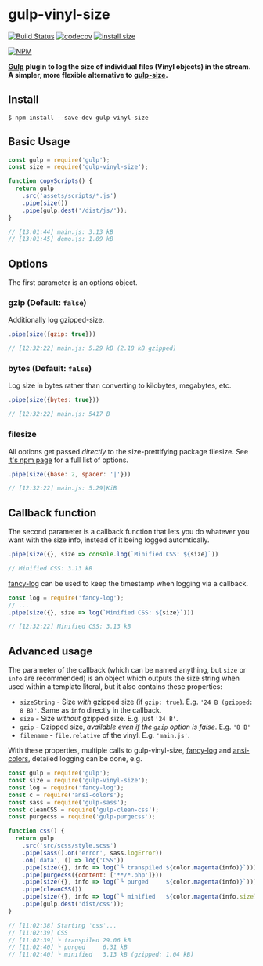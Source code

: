 # gulp-vinyl-size

[![Build Status](https://travis-ci.com/burntcustard/gulp-vinyl-size.svg?branch=master)](https://travis-ci.com/burntcustard/gulp-vinyl-size)
[![codecov](https://codecov.io/gh/burntcustard/gulp-vinyl-size/branch/master/graph/badge.svg)](https://codecov.io/gh/burntcustard/gulp-vinyl-size)
[![install size](https://packagephobia.com/badge?p=gulp-vinyl-size)](https://packagephobia.com/result?p=gulp-vinyl-size)

[![NPM](https://nodei.co/npm/gulp-vinyl-size.png?compact=true)](https://nodei.co/npm/gulp-vinyl-size/)

__[Gulp](https://www.npmjs.com/package/gulp) plugin to log the size of individual files (Vinyl objects) in the stream. A simpler, more flexible alternative to [gulp-size](https://www.npmjs.com/package/gulp-size).__

## Install

`$ npm install --save-dev gulp-vinyl-size`

## Basic Usage

```js
const gulp = require('gulp');
const size = require('gulp-vinyl-size');

function copyScripts() {
  return gulp
    .src('assets/scripts/*.js')
    .pipe(size())
    .pipe(gulp.dest('/dist/js/'));
}

// [13:01:44] main.js: 3.13 kB
// [13:01:45] demo.js: 1.09 kB
```

## Options

The first parameter is an options object.

### gzip (Default: `false`)

Additionally log gzipped-size.

```js
.pipe(size({gzip: true}))

// [12:32:22] main.js: 5.29 kB (2.18 kB gzipped)
```

### bytes (Default: `false`)

Log size in bytes rather than converting to kilobytes, megabytes, etc.

```js
.pipe(size({bytes: true}))

// [12:32:22] main.js: 5417 B
```

### filesize

All options get passed _directly_ to the size-prettifying package filesize. See [it's npm page](https://www.npmjs.com/package/filesize) for a full list of options.

```js
.pipe(size({base: 2, spacer: '|'}))

// [12:32:22] main.js: 5.29|KiB
```

## Callback function

The second parameter is a callback function that lets you do whatever you want with the size info, instead of it being logged automtically.

```js
.pipe(size({}, size => console.log(`Minified CSS: ${size}`))

// Minified CSS: 3.13 kB
```

[fancy-log](https://www.npmjs.com/package/fancy-log) can be used to keep the timestamp when logging via a callback.

```js
const log = require('fancy-log');
// ...
.pipe(size({}, size => log(`Minified CSS: ${size}`)))

// [12:32:22] Minified CSS: 3.13 kB
```

## Advanced usage

The parameter of the callback (which can be named anything, but `size` or `info` are recommended) is an object which outputs the size string when used within a template literal, but it also contains these properties:
- `sizeString` - Size _with_ gzipped size (if `gzip: true`). E.g. `'24 B (gzipped: 8 B)'`. Same as `info` directly in the callback.
- `size`       - Size _without_ gzipped size. E.g. just `'24 B'`.
- `gzip`       - Gzipped size, _available even if the `gzip` option is false_. E.g. `'8 B'`
- `filename`   - `file.relative` of the vinyl. E.g. `'main.js'`.

With these properties, multiple calls to gulp-vinyl-size, [fancy-log](https://www.npmjs.com/package/fancy-log) and [ansi-colors](https://www.npmjs.com/package/ansi-colors), detailed logging can be done, e.g.

```js
const gulp = require('gulp');
const size = require('gulp-vinyl-size');
const log = require('fancy-log');
const c = require('ansi-colors');
const sass = require('gulp-sass');
const cleanCSS = require('gulp-clean-css');
const purgecss = require('gulp-purgecss');

function css() {
  return gulp
    .src('src/scss/style.scss')
    .pipe(sass().on('error', sass.logError))
    .on('data', () => log('CSS'))
    .pipe(size({}, info => log(`└ transpiled ${color.magenta(info)}`)))
    .pipe(purgecss({content: ['**/*.php']}))
    .pipe(size({}, info => log(`└ purged     ${color.magenta(info)}`)))
    .pipe(cleanCSS())
    .pipe(size({}, info => log(`└ minified   ${color.magenta(info.size)} ${color.gray(`(gzipped: ${info.gzip})`)}`)))
    .pipe(gulp.dest('dist/css'));
}

// [11:02:38] Starting 'css'...
// [11:02:39] CSS
// [11:02:39] └ transpiled 29.06 kB
// [11:02:40] └ purged     6.31 kB
// [11:02:40] └ minified   3.13 kB (gzipped: 1.04 kB)
```
